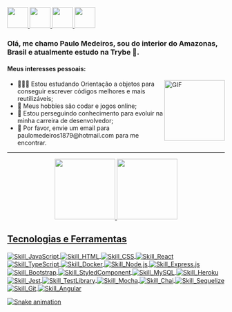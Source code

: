 <a href="https://github.com/PauloMedeiros1879" target="_blank">
  <img src="https://cdn.iconscout.com/icon/free/png-256/github-108-438008.png" width="48px" height="48px">
</a> 
<a href="https://www.instagram.com/paulo_alexandre_lm/" target="_blank">
  <img src="https://cdn.icon-icons.com/icons2/1211/PNG/512/1491579602-yumminkysocialmedia36_83067.png" width="48px" height="48px">
</a> 
<a href="https://www.facebook.com/profile.php?id=100015255048961" target="_blank">
  <img src="https://i.ibb.co/zmYNW4p/facebook.png" width="48px" height="48px">
</a> 
<a href="https://www.linkedin.com/in/paulo-medeiros-dev1879/" target="_blank">
  <img src="https://i.ibb.co/Kx2GSrT/linkedin.png" width="48px" height="48px">
</a>

### Olá, me chamo Paulo Medeiros, sou do interior do Amazonas, Brasil e atualmente estudo na Trybe 🚀.

#### Meus interesses pessoais:
<img align="right" alt="GIF" src="https://i.pinimg.com/originals/e4/26/70/e426702edf874b181aced1e2fa5c6cde.gif" height="140em"/>
<ul>
  <li>👨🏽‍💻 Estou estudando Orientação a objetos para conseguir escrever códigos melhores e mais reutilizáveis;</li>
  <li>🥳 Meus hobbies são codar e jogos online;</li>
  <li>💼 Estou perseguindo conhecimento para evoluir na minha carreira de desenvolvedor;</li>
  <li>📧 Por favor, envie um email para paulomedeiros1879@hotmail.com para me encontrar.</li>
</ul>
<hr>

<div align="center">
  <a href="https://github.com/PauloMedeiros1879">
  <img height="140em" src="https://github-readme-stats.vercel.app/api?username=PauloMedeiros1879&show_icons=true&theme=blue-green&include_all_commits=true&count_private=true"/>
    
  <img height="140em" src="https://github-readme-stats.vercel.app/api/top-langs/?username=PauloMedeiros1879&layout=compact&langs_count=7&theme=blue-green"/>
</div>

## Tecnologias e Ferramentas
<div style="display: inline_block">
  <img align="center" alt="Skill_JavaScript" src=https://img.shields.io/badge/JavaScript-323330?style=for-the-badge&logo=javascript&logoColor=F7DF1E>
  <img align="center" alt="Skill_HTML" src=https://img.shields.io/badge/HTML5-E34F26?style=for-the-badge&logo=html5&logoColor=white>
  <img align="center" alt="Skill_CSS" src=https://img.shields.io/badge/CSS3-1572B6?style=for-the-badge&logo=css3&logoColor=white>
  <img align="center" alt="Skill_React" src=https://img.shields.io/badge/React-20232A?style=for-the-badge&logo=react&logoColor=61DAFB>
  <img align="center" alt="Skill_TypeScript" src=https://img.shields.io/badge/TypeScript-007ACC?style=for-the-badge&logo=typescript&logoColor=white>
  <img align="center" alt="Skill_Docker" src=https://img.shields.io/badge/Docker-2CA5E0?style=for-the-badge&logo=docker&logoColor=white>
  <img align="center" alt="Skill_Node.js" src=https://img.shields.io/badge/Node.js-43853D?style=for-the-badge&logo=node.js&logoColor=white>
  <img align="center" alt="Skill_Express.js" src=https://img.shields.io/badge/Express.js-404D59?style=for-the-badge>
  <img align="center" alt="Skill_Bootstrap" src=https://img.shields.io/badge/Bootstrap-563D7C?style=for-the-badge&logo=bootstrap&logoColor=white>
   <img align="center" alt="Skill_StyledComponent" src=https://img.shields.io/badge/styled--components-DB7093?style=for-the-badge&logo=styled-components&logoColor=white>
  <img align="center" alt="Skill_MySQL" src=https://img.shields.io/badge/MySQL-00000F?style=for-the-badge&logo=mysql&logoColor=white>
  <img align="center" alt="Skill_Heroku" src=https://img.shields.io/badge/Heroku-430098?style=for-the-badge&logo=heroku&logoColor=white>
  <img align="center" alt="Skill_Jest" src=https://img.shields.io/badge/Jest-323330?style=for-the-badge&logo=Jest&logoColor=white>
  <img align="center" alt="Skill_TestLibrary" src=https://img.shields.io/badge/testing%20library-323330?style=for-the-badge&logo=testing-library&logoColor=red>
  <img align="center" alt="Skill_Mocha" src=https://img.shields.io/badge/mocha.js-323330?style=for-the-badge&logo=mocha&logoColor=Brown>
  <img align="center" alt="Skill_Chai" src=https://img.shields.io/badge/chai.js-323330?style=for-the-badge&logo=chai&logoColor=red>
  <img align="center" alt="Skill_Sequelize" src=https://img.shields.io/badge/Sequelize-52B0E7?style=for-the-badge&logo=Sequelize&logoColor=white>
  <img align="center" alt="Skill_Git" src=https://img.shields.io/badge/GIT-E44C30?style=for-the-badge&logo=git&logoColor=white>
  <img align="center" alt="Skill_Angular" src=https://img.shields.io/badge/Angular-DD0031?style=for-the-badge&logo=angular&logoColor=white>
</div>
  
   ![Snake animation](https://github.com/PauloMedeiros1879/PauloMedeiros1879/blob/output/github-contribution-grid-snake.svg)
</div>
